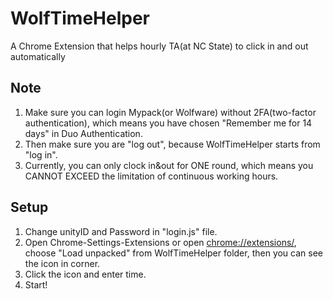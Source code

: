 # WolfTimeHelper
A Chrome Extension that helps hourly TA(at NC State) to click in and out automatically

## Note
1. Make sure you can login Mypack(or Wolfware) without 2FA(two-factor authentication), which means you have chosen "Remember me for 14 days" in Duo Authentication.
2. Then make sure you are "log out", because WolfTimeHelper starts from "log in".
3. Currently, you can only clock in&out for ONE round, which means you CANNOT EXCEED the limitation of continuous working hours.

## Setup
1. Change unityID and Password in "login.js" file.
2. Open Chrome-Settings-Extensions or open [chrome://extensions/](chrome://extensions/), choose "Load unpacked" from WolfTimeHelper folder, then you can see the icon in corner.
3. Click the icon and enter time.
4. Start!
